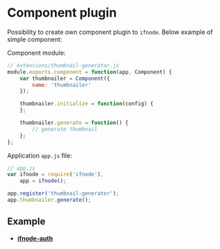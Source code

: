 # Component plugin

Possibility to create own component plugin to `ifnode`. Below example of simple component:

Component module:

```javascript
// extensions/thumbnail-generator.js    
module.exports.component = function(app, Component) {
    var thumbnailer = Component({
        name: 'thumbnailer'
    });

    thumbnailer.initialize = function(config) {
    };

    thumbnailer.generate = function() {
        // generate thumbnail
    };
};
```

Application `app.js` file:

```javascript
// app.js
var ifnode = require('ifnode'),
    app = ifnode();

app.register('thumbnail-generator');
app.thumbnailer.generate();
```

## Example

* **[ifnode-auth](https://github.com/ifnode/auth)**